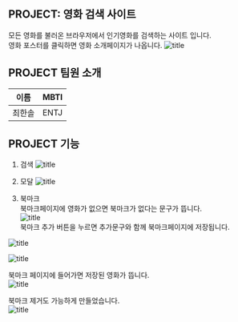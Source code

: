 ## PROJECT: 영화 검색 사이트
모든 영화를 불러온 브라우저에서 인기영화를 검색하는 사이트 입니다. <br>
영화 포스터를 클릭하면 영화 소개페이지가 나옵니다.
![title](https://img1.daumcdn.net/thumb/R1280x0/?scode=mtistory2&fname=https%3A%2F%2Fblog.kakaocdn.net%2Fdn%2FcfVSfI%2FbtsKg5bKvS4%2FmcYpTJpAgoKCDSxKMaTKMK%2Fimg.png)   


## PROJECT 팀원 소개
| 이름| MBTI|
| -- | --|
|최한솔|ENTJ


## PROJECT 기능
1. 검색
![title](https://img1.daumcdn.net/thumb/R1280x0/?scode=mtistory2&fname=https%3A%2F%2Fblog.kakaocdn.net%2Fdn%2F6xdZX%2FbtsKgvB6jHH%2FkB2PiL6Vv7YgcvTHVdbpn1%2Fimg.png)   

2. 모달
![title](https://img1.daumcdn.net/thumb/R1280x0/?scode=mtistory2&fname=https%3A%2F%2Fblog.kakaocdn.net%2Fdn%2FMxYIK%2FbtsKg9kNTO4%2FePjKAFGcFj2KYkK11GP7Gk%2Fimg.png)   

3. 북마크<br>
북마크페이지에 영화가 없으면 북마크가 없다는 문구가 뜹니다.<br>
![title](https://img1.daumcdn.net/thumb/R1280x0/?scode=mtistory2&fname=https%3A%2F%2Fblog.kakaocdn.net%2Fdn%2FG9zWd%2FbtsKh77ouHB%2Fn7NVdErbIKEacSG7GzsrPk%2Fimg.png)   
북마크 추가 버튼을 누르면 추가문구와 함께 북마크페이지에 저장됩니다.<br>

![title](https://img1.daumcdn.net/thumb/R1280x0/?scode=mtistory2&fname=https%3A%2F%2Fblog.kakaocdn.net%2Fdn%2FcpdF33%2FbtsKhKxT6Cr%2F96KeN4bNbZkLwuEzgCdZaK%2Fimg.png)   

![title](https://img1.daumcdn.net/thumb/R1280x0/?scode=mtistory2&fname=https%3A%2F%2Fblog.kakaocdn.net%2Fdn%2FbuIsU9%2FbtsKinvsRen%2FbWEbQtTHydodJPkiD8NTkk%2Fimg.png)   

북마크 페이지에 들어가면 저장된 영화가 뜹니다.<br>
![title](https://img1.daumcdn.net/thumb/R1280x0/?scode=mtistory2&fname=https%3A%2F%2Fblog.kakaocdn.net%2Fdn%2FnK75D%2FbtsKh1e8Hxr%2FKiCKC0GZErmU2JgnRW1WL1%2Fimg.png)   



북마크 제거도 가능하게 만들었습니다.<br>
![title](https://img1.daumcdn.net/thumb/R1280x0/?scode=mtistory2&fname=https%3A%2F%2Fblog.kakaocdn.net%2Fdn%2FbuIsU9%2FbtsKinvsRen%2FbWEbQtTHydodJPkiD8NTkk%2Fimg.png)   


